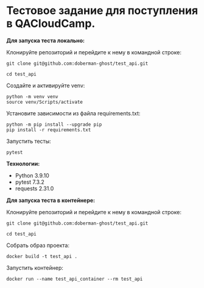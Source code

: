 # Тестовое задание для поступления в QACloudCamp.

**Для запуска теста локально:**

Клонируйте репозиторий и перейдите к нему в командной строке:

    git clone git@github.com:doberman-ghost/test_api.git

    cd test_api
Создайте и активируйте venv:

    python -m venv venv
    source venv/Scripts/activate
Установите зависимости из файла requirements.txt:

    python -m pip install --upgrade pip
    pip install -r requirements.txt
Запустить тесты:

    pytest



**Технологии:**
- Python 3.9.10
- pytest 7.3.2
- requests 2.31.0



**Для запуска теста в контейнере:**

Клонируйте репозиторий и перейдите к нему в командной строке:

    git clone git@github.com:doberman-ghost/test_api.git

    cd test_api
Собрать образ проекта:

    docker build -t test_api .
Запустить контейнер:

    docker run --name test_api_container --rm test_api